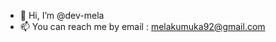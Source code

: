 - 👋 Hi, I’m @dev-mela
- 📫 You can reach me by email : melakumuka92@gmail.com

<!---
dev-mela/dev-mela is a ✨ special ✨ repository because its `README.md` (this file) appears on your GitHub profile.
You can click the Preview link to take a look at your changes.
--->
